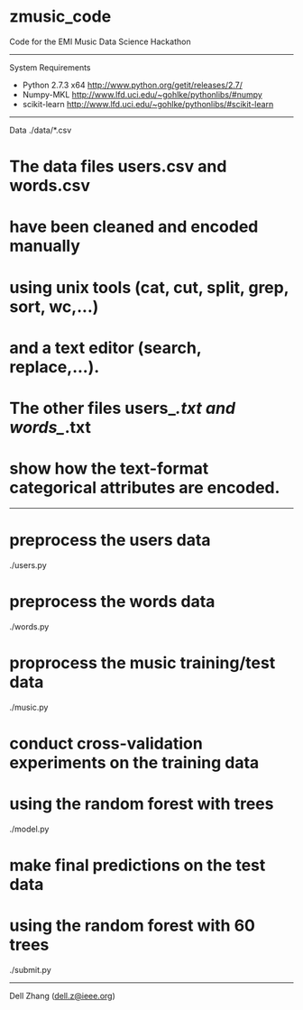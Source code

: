 zmusic_code
================================

Code for the EMI Music Data Science Hackathon

--------------------------------
System Requirements
* Python 2.7.3 x64
  http://www.python.org/getit/releases/2.7/
* Numpy-MKL
  http://www.lfd.uci.edu/~gohlke/pythonlibs/#numpy
* scikit-learn
  http://www.lfd.uci.edu/~gohlke/pythonlibs/#scikit-learn

--------------------------------
Data
./data/*.csv

# The data files users.csv and words.csv
# have been cleaned and encoded manually
# using unix tools (cat, cut, split, grep, sort, wc,...)
# and a text editor (search, replace,...).

# The other files users_*.txt and words_*.txt 
# show how the text-format categorical attributes are encoded.

--------------------------------

# preprocess the users data
./users.py
# preprocess the words data
./words.py
# proprocess the music training/test data
./music.py
# conduct cross-validation experiments on the training data 
# using the random forest with <n> trees
./model.py <n>
# make final predictions on the test data
# using the random forest with 60  trees
./submit.py

--------------------------------

Dell Zhang (dell.z@ieee.org)
